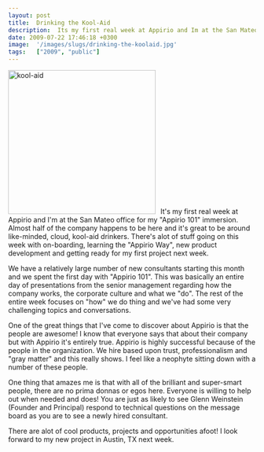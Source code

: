 ```yaml
---
layout: post
title:  Drinking the Kool-Aid
description:  Its my first real week at Appirio and Im at the San Mateo office for my Appirio 101 immersion. Almost half of the company happens to be here and its great to be around like-minded, cloud, kool-aid drinkers. Theres alot of stuff going on this week with on-boarding, learning the Appirio Way, new product development and getting ready for my first project next week. We have a relatively large number of new consultants starting this month and we spent the first day with Appirio 101. This was basical
date: 2009-07-22 17:46:18 +0300
image:  '/images/slugs/drinking-the-koolaid.jpg'
tags:   ["2009", "public"]
---
```

<p><a href="http://res.cloudinary.com/blog-jeffdouglas-com/image/upload/v1400399529/kool-aid-1_u2phl6.jpg"><img class="alignleft size-medium wp-image-1041" style="padding-right:10px;" title="kool-aid" src="http://res.cloudinary.com/blog-jeffdouglas-com/image/upload/h_293,w_300/v1400399529/kool-aid-1_u2phl6.jpg" alt="kool-aid" width="300" height="293" /></a>It's my first real week at Appirio and I'm at the San Mateo office for my "Appirio 101" immersion. Almost half of the company happens to be here and it's great to be around like-minded, cloud, kool-aid drinkers. There's alot of stuff going on this week with on-boarding, learning the "Appirio Way", new product development and getting ready for my first project next week.</p>
<p>We have a relatively large number of new consultants starting this month and we spent the first day with "Appirio 101". This was basically an entire day of presentations from the senior management regarding how the company works, the corporate culture and what we "do". The rest of the entire week focuses on "how" we do thing and we've had some very challenging topics and conversations.</p>
<p>One of the great things that I've come to discover about Appirio is that the people are awesome! I know that everyone says that about their company but with Appirio it's entirely true. Appirio is highly successful because of the people in the organization. We hire based upon trust, professionalism and "gray matter" and this really shows. I feel like a neophyte sitting down with a number of these people.</p>
<p>One thing that amazes me is that with all of the brilliant and super-smart people, there are no prima donnas or egos here. Everyone is willing to help out when needed and does! You are just as likely to see Glenn Weinstein (Founder and Principal) respond to technical questions on the message board as you are to see a newly hired consultant.</p>
<p>There are alot of cool products, projects and opportunities afoot! I look forward to my new project in Austin, TX next week.</p>


